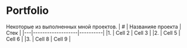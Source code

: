 # Portfolio
Некоторые из выполненных мной проектов.
| # | Названияе проекта | Стек     |
|---|-------------------|----------|
|1. | Cell 2            | Cell 3   |
|2. | Cell 5            | Cell 6   |
|3. | Cell 8            | Cell 9   |
